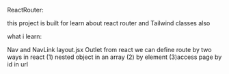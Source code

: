 ReactRouter:

this project is built for learn about react router and Tailwind classes also 

what i learn:

Nav and NavLink
layout.jsx
Outlet from react
we can define route by two ways in react 
(1) nested object in an array
(2) by element 
(3)access page by id in url 

